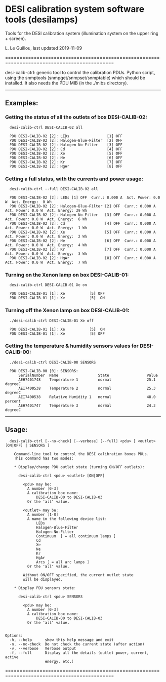 # DESI calibration system software tools (desilamps)

Tools for the DESI calibration system (illumination system on the upper ring + screen).

L. Le Guillou, last updated 2019-11-09

============================================================================================

desi-calib-ctrl: generic tool to control the calibration PDUs. Python script, using
                 the snmptools (snmpget/snmpset/snmptable) which should be installed.
		 It also needs the PDU MIB (in the ./mibs directory).

--------------------------------------------------------------------------------------------

## Examples:

### Getting the status of all the outlets of box DESI-CALIB-02:
```
  desi-calib-ctrl DESI-CALIB-02 all

  PDU DESI-CALIB-02 [2]: LEDs                 [1] OFF
  PDU DESI-CALIB-02 [2]: Halogen-Blue-Filter  [2] OFF
  PDU DESI-CALIB-02 [2]: Halogen-No-Filter    [3] OFF
  PDU DESI-CALIB-02 [2]: Cd                   [4] OFF
  PDU DESI-CALIB-02 [2]: Xe                   [5] OFF
  PDU DESI-CALIB-02 [2]: Ne                   [6] OFF
  PDU DESI-CALIB-02 [2]: Kr                   [7] OFF
  PDU DESI-CALIB-02 [2]: HgAr                 [8] OFF
```

### Getting a full status, with the currents and power usage:
```
  desi-calib-ctrl --full DESI-CALIB-02 all

  PDU DESI-CALIB-02 [2]: LEDs [1] OFF  Curr.: 0.000 A  Act. Power: 0.0 W  Act. Energy:  0 Wh
  PDU DESI-CALIB-02 [2]: Halogen-Blue-Filter [2] OFF  Curr.: 0.000 A  Act. Power: 0.0 W  Act. Energy: 39 Wh
  PDU DESI-CALIB-02 [2]: Halogen-No-Filter   [3] OFF  Curr.: 0.000 A  Act. Power: 0.0 W  Act. Energy:  6 Wh
  PDU DESI-CALIB-02 [2]: Cd                  [4] OFF  Curr.: 0.000 A  Act. Power: 0.0 W  Act. Energy:  1 Wh
  PDU DESI-CALIB-02 [2]: Xe                  [5] OFF  Curr.: 0.000 A  Act. Power: 0.0 W  Act. Energy:  2 Wh
  PDU DESI-CALIB-02 [2]: Ne                  [6] OFF  Curr.: 0.000 A  Act. Power: 0.0 W  Act. Energy:  4 Wh
  PDU DESI-CALIB-02 [2]: Kr                  [7] OFF  Curr.: 0.000 A  Act. Power: 0.0 W  Act. Energy:  3 Wh
  PDU DESI-CALIB-02 [2]: HgAr                [8] OFF  Curr.: 0.000 A  Act. Power: 0.0 W  Act. Energy:  7 Wh
```

### Turning on the Xenon lamp on box DESI-CALIB-01:
```
  desi-calib-ctrl DESI-CALIB-01 Xe on

  PDU DESI-CALIB-01 [1]: Xe           [5] OFF
  PDU DESI-CALIB-01 [1]: Xe           [5]  ON
```

### Turning off the Xenon lamp on box DESI-CALIB-01:
```
  ./desi-calib-ctrl DESI-CALIB-01 Xe off

  PDU DESI-CALIB-01 [1]: Xe           [5]  ON
  PDU DESI-CALIB-01 [1]: Xe           [5] OFF
```

### Getting the temperature & humidity sensors values for DESI-CALIB-00:
```
  ./desi-calib-ctrl DESI-CALIB-00 SENSORS

  PDU DESI-CALIB-00 [0]: SENSORS: 
      SerialNumber  Name                  State                 Value
      AEH7401748    Temperature 1         normal                25.1  degreeC
      AEI7400538    Temperature 2         normal                25.3  degreeC
      AEI7400538    Relative Humidity 1   normal                48.0  percent
      AEH7401747    Temperature 3         normal                24.3  degreeC
```
--------------------------------------------------------------------------------------------

## Usage: 
```
  desi-calib-ctrl [--no-check] [--verbose] [--full] <pdu> [ <outlet> [ON|OFF] | SENSORS ]

    Command-line tool to control the DESI calibration boxes PDUs.
    This command has two modes:

    * Display/change PDU outlet state (turning ON/OFF outlets):

      desi-calib-ctrl <pdu> <outlet> [ON|OFF]

        <pdu> may be:
          A number [0-3]
          A calibration box name: 
              DESI-CALIB-00 to DESI-CALIB-03
          Or the 'all' value.

        <outlet> may be:
          A number [1-8]
          A name in the following device list: 
              LEDs
              Halogen-Blue-Filter
              Halogen-No-Filter
              Continuum  [ = all continuum lamps ]              
              Cd
              Xe
              Ne
              Kr
              HgAr
              Arcs [ = all arc lamps ]
          Or the 'all' value.

        Without ON/OFF specified, the current outlet state
        will be displayed.

    * Display PDU sensors state:

      desi-calib-ctrl <pdu> SENSORS

        <pdu> may be:
          A number [0-3]
          A calibration box name:
              DESI-CALIB-00 to DESI-CALIB-03 
          Or the 'all' value.
    

Options:
  -h, --help      show this help message and exit
  -n, --no-check  Do not check the current state (after action)
  -v, --verbose   Verbose output
  -f, --full      Display all the details (outlet power, current, active
                  energy, etc.)

```
============================================================================================
